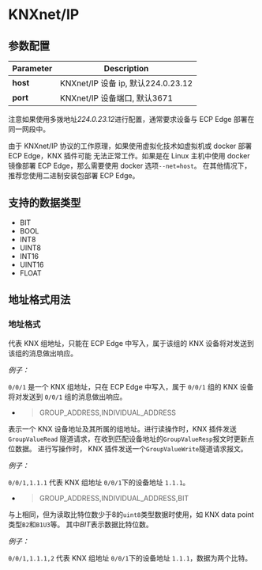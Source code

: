 # KNXnet/IP

## 参数配置

| Parameter | Description                               |
| --------- | ----------------------------------------- |
| **host**  | KNXnet/IP 设备 ip, 默认224.0.23.12          |
| **port**  | KNXnet/IP 设备端口, 默认3671               |

注意如果使用多拨地址*224.0.23.12*进行配置，通常要求设备与 ECP Edge 部署在同一网段中。

由于 KNXnet/IP 协议的工作原理，如果使用虚拟化技术如虚拟机或 docker 部署 ECP Edge，KNX 插件可能
无法正常工作。如果是在 Linux 主机中使用 docker 镜像部署 ECP Edge，那么需要使用 docker 选项`--net=host`。
在其他情况下，推荐您使用二进制安装包部署 ECP Edge。

## 支持的数据类型

* BIT
* BOOL
* INT8
* UINT8
* INT16
* UINT16
* FLOAT

## 地址格式用法

### 地址格式

代表 KNX 组地址，只能在 ECP Edge 中写入，属于该组的 KNX 设备将对发送到该组的消息做出响应。

*例子：*

`0/0/1` 是一个 KNX 组地址，只在 ECP Edge 中写入，属于 `0/0/1` 组的 KNX 设备将对发送到 `0/0/1` 组的消息做出响应。

* > GROUP_ADDRESS,INDIVIDUAL_ADDRESS</span>

表示一个 KNX 设备地址及其所属的组地址。进行读操作时，KNX 插件发送`GroupValueRead`
隧道请求，在收到匹配设备地址的`GroupValueResp`报文时更新点位数据。
进行写操作时， KNX 插件发送一个`GroupValueWrite`隧道请求报文。

*例子：*

`0/0/1,1.1.1` 代表 KNX 组地址 `0/0/1`下的设备地址 `1.1.1`。

* > GROUP_ADDRESS,INDIVIDUAL_ADDRESS,BIT</span>

与上相同，但为读取比特位数少于8的`uint8`类型数据时使用，如 KNX data point 类型`B2`和`B1U3`等。
其中*BIT*表示数据比特位数。

*例子：*

`0/0/1,1.1.1,2` 代表 KNX 组地址 `0/0/1`下的设备地址 `1.1.1`，数据为两个比特。
